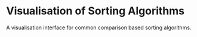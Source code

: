 # Visualisation of Sorting Algorithms

A visualisation interface for common comparison based sorting algorithms.
